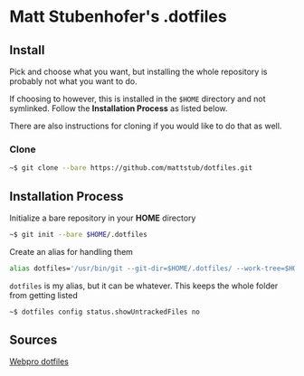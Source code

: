 # Matt Stubenhofer's .dotfiles

## Install
Pick and choose what you want, but installing the whole repository is probably not what you want to do.  
  
If choosing to however, this is installed in the `$HOME` directory and not symlinked. Follow the **Installation Process** as listed below.  
  
There are also instructions for cloning if you would like to do that as well.  
  
### Clone
```bash
~$ git clone --bare https://github.com/mattstub/dotfiles.git
```

## Installation Process
Initialize a bare repository in your **HOME** directory  
```bash
~$ git init --bare $HOME/.dotfiles
```
  
Create an alias for handling them  
```bash
alias dotfiles='/usr/bin/git --git-dir=$HOME/.dotfiles/ --work-tree=$HOME'
```
  
`dotfiles` is my alias, but it can be whatever. This keeps the whole folder from getting listed  
```bash
~$ dotfiles config status.showUntrackedFiles no
```

## Sources
[Webpro dotfiles](https://github.com/webpro/dotfiles)